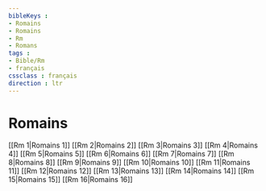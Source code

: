 ```yaml
---
bibleKeys : 
- Romains
- Romains
- Rm
- Romans
tags : 
- Bible/Rm
- français
cssclass : français
direction : ltr
---
```


# Romains

[[Rm 1|Romains 1]]
[[Rm 2|Romains 2]]
[[Rm 3|Romains 3]]
[[Rm 4|Romains 4]]
[[Rm 5|Romains 5]]
[[Rm 6|Romains 6]]
[[Rm 7|Romains 7]]
[[Rm 8|Romains 8]]
[[Rm 9|Romains 9]]
[[Rm 10|Romains 10]]
[[Rm 11|Romains 11]]
[[Rm 12|Romains 12]]
[[Rm 13|Romains 13]]
[[Rm 14|Romains 14]]
[[Rm 15|Romains 15]]
[[Rm 16|Romains 16]]

